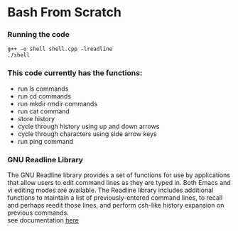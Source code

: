 # Bash From Scratch

### Running the code
```
g++ -o shell shell.cpp -lreadline
./shell
```

### This code currently has the functions:
* run ls commands
* run cd commands
* run mkdir rmdir commands
* run cat command
* store history 
* cycle through history using up and down arrows
* cycle through characters using side arrow keys
* run ping command

### GNU Readline Library
The GNU Readline library provides a set of functions for use by applications that allow users to edit command lines as they are typed in. Both Emacs and vi editing modes are available. The Readline library includes additional functions to maintain a list of previously-entered command lines, to recall and perhaps reedit those lines, and perform csh-like history expansion on previous commands.  
see documentation [here](https://tiswww.case.edu/php/chet/readline/rltop.html)

